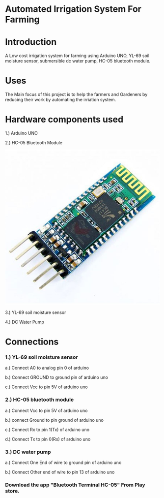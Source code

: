 # Automated Irrigation System For Farming

# Introduction

A Low cost irrigation system for farming using Arduino UNO, YL-69 soil moisture sensor, submersible dc water pump, HC-05 bluetooth module.

# Uses

The Main focus of this project is to help the farmers and Gardeners by reducing their work by automating the irriation system.

# Hardware components used

1.) Arduino UNO

2.) HC-05 Bluetooth Module

![](Bluetooth%20Module.jpg)

3.) YL-69 soil moisture sensor

4.) DC Water Pump

# Connections

### 1.) YL-69 soil moisture sensor

   a.) Connect A0 to analog pin 0 of arduino
   
   b.) Connect GROUND to ground pin of arduino uno
   
   c.) Connect Vcc to pin 5V of arduino uno
   

### 2.) HC-05 bluetooth module

   a.) Connect Vcc to pin 5V of arduino uno
   
   b.) connect Ground to pin ground of arduino uno
   
   c.) Connect Rx to pin 1(Tx) of arduino uno
   
   d.) Connect Tx to pin 0(Rx) of arduino uno
   
   
### 3.) DC water pump

   a.) Connect One End of wire to ground pin of arduino uno
   
   b.) Connect Other end of wire to pin 13 of arduino uno
   
   
### Download the app "Bluetooth Terminal HC-05" From Play store.
